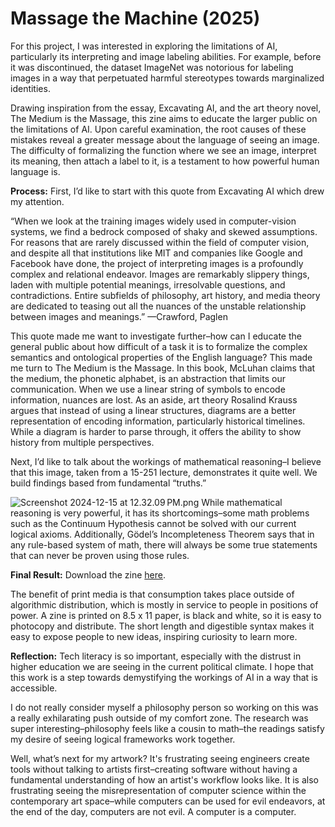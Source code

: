 # Massage the Machine (2025)
For this project, I was interested in exploring the limitations of AI, particularly its interpreting and image labeling abilities. For example, before it was discontinued, the dataset ImageNet was notorious for labeling images in a way that perpetuated harmful stereotypes towards marginalized identities. 

Drawing inspiration from the essay, Excavating AI, and the art theory novel, The Medium is the Massage, this zine aims to educate the larger public on the limitations of AI. Upon careful examination, the root causes of these mistakes reveal a greater message about the language of seeing an image. The difficulty of formalizing the function where we see an image, interpret its meaning, then attach a label to it, is a testament to how powerful human language is. 

**Process:**
First, I’d like to start with this quote from Excavating AI which drew my attention. 

“When we look at the training images widely used in computer-vision systems, we find a bedrock composed of shaky and skewed assumptions. For reasons that are rarely discussed within the field of computer vision, and despite all that institutions like MIT and companies like Google and Facebook have done, the project of interpreting images is a profoundly complex and relational endeavor. Images are remarkably slippery things, laden with multiple potential meanings, irresolvable questions, and contradictions. Entire subfields of philosophy, art history, and media theory are dedicated to teasing out all the nuances of the unstable relationship between images and meanings.” —Crawford, Paglen

This quote made me want to investigate further–how can I educate the general public about how difficult of a task it is to formalize the complex semantics and ontological properties of the English language? This made me turn to The Medium is the Massage. In this book, McLuhan claims that the medium, the phonetic alphabet, is an abstraction that limits our communication. When we use a linear string of symbols to encode information, nuances are lost. As an aside, art theory Rosalind Krauss argues that instead of using a linear structures, diagrams are a better representation of encoding information, particularly historical timelines. While a diagram is harder to parse through, it offers the ability to show history from multiple perspectives.

Next, I’d like to talk about the workings of mathematical reasoning–I believe that this image, taken from a 15-251 lecture, demonstrates it quite well. We build findings based from fundamental “truths.”

![](https://lh7-rt.googleusercontent.com/docsz/AD_4nXccB73NvpTYudjrMTEgEQsItxsUk560unuZIlmLfURLpOZaEoHrod4p3VZHXC7nNLzuNflmQOeoHjCFaDhZBaS-R75Xfn05ysu_R_-hKBcEiCxaN3SItt_YuyWVH7kC7aDnFJab?key=jtEyWPsik227qKd0j8CD7wge "Screenshot 2024-12-15 at 12.32.09 PM.png")
While mathematical reasoning is very powerful, it has its shortcomings–some math problems such as the Continuum Hypothesis cannot be solved with our current logical axioms. Additionally, Gödel’s Incompleteness Theorem says that in any rule-based system of math, there will always be some true statements that can never be proven using those rules. 

**Final Result:**
Download the zine [here](https://github.com/suanna0/massage_the_machine/blob/main/zine.pdf).

The benefit of print media is that consumption takes place outside of algorithmic distribution, which is mostly in service to people in positions of power. A zine is printed on 8.5 x 11 paper, is black and white, so it is easy to photocopy and distribute. The short length and digestible syntax makes it easy to expose people to new ideas, inspiring curiosity to learn more.

**Reflection:**
Tech literacy is so important, especially with the distrust in higher education we are seeing in the current political climate. I hope that this work is a step towards demystifying the workings of AI in a way that is accessible.

I do not really consider myself a philosophy person so working on this was a really exhilarating push outside of my comfort zone. The research was super interesting–philosophy feels like a cousin to math–the readings satisfy my desire of seeing logical frameworks work together. 

Well, what’s next for my artwork? It's frustrating seeing engineers create tools without talking to artists first–creating software without having a fundamental understanding of how an artist's workflow looks like. It is also frustrating seeing the misrepresentation of computer science within the contemporary art space–while computers can be used for evil endeavors, at the end of the day, computers are not evil. A computer is a computer.
